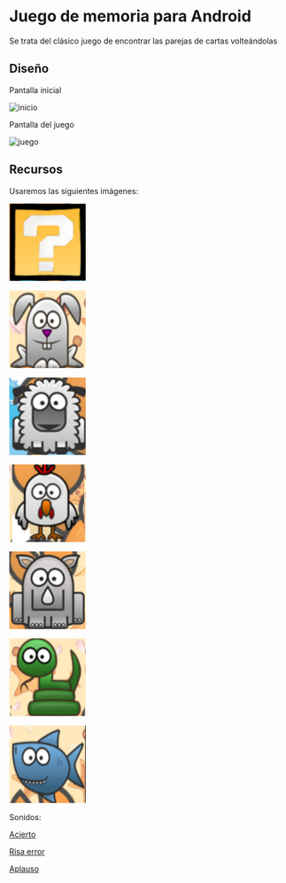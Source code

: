 # Juego de memoria para Android

Se trata del clásico juego de encontrar las parejas de cartas volteándolas

## Diseño

Pantalla inicial

![inicio](./imagenes/JuegoMemoryInicio.png)

Pantalla del juego

![juego](./imagenes/JuegoMemory.png)

## Recursos

Usaremos las siguientes imágenes:

![interrogación](https://raw.githubusercontent.com/javacasm/Memory2014/master/app/src/main/res/drawable/interrogacion.png)

![conejo](https://raw.githubusercontent.com/javacasm/Memory2014/master/app/src/main/res/drawable/conejo.png)

![oveja](https://raw.githubusercontent.com/javacasm/Memory2014/master/app/src/main/res/drawable/oveja.png)

![pollo](https://raw.githubusercontent.com/javacasm/Memory2014/master/app/src/main/res/drawable/pollo.png)

![rinoceronte](https://raw.githubusercontent.com/javacasm/Memory2014/master/app/src/main/res/drawable/rinoceronte.png)

![serpiente](https://raw.githubusercontent.com/javacasm/Memory2014/master/app/src/main/res/drawable/serpiente.png)

![tiburon](https://raw.githubusercontent.com/javacasm/Memory2014/master/app/src/main/res/drawable/tiburon.png)

Sonidos:

[Acierto](https://raw.githubusercontent.com/javacasm/Memory2014/master/app/src/main/res/raw/sonido_acierto.ogg)

[Risa error](https://raw.githubusercontent.com/javacasm/Memory2014/master/app/src/main/res/raw/evil.ogg)

[Aplauso](https://raw.githubusercontent.com/javacasm/Memory2014/master/app/src/main/res/raw/applause.ogg)